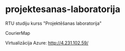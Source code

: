 # projektesanas-laboratorija
RTU studiju kurss "Projektēšanas laboratorija"

CourierMap

Virtualizācija Azure: http://4.231.102.59/
